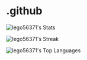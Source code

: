 # .github

![lego56371's Stats](https://github-readme-stats.vercel.app/api?username=lego56371&theme=vue-dark&show_icons=true&hide_border=true&count_private=true)

![lego56371's Streak](https://github-readme-streak-stats.herokuapp.com/?user=lego56371&theme=vue-dark&hide_border=true)

![lego56371's Top Languages](https://github-readme-stats.vercel.app/api/top-langs/?username=lego56371&theme=vue-dark&show_icons=true&hide_border=true&layout=compact)
